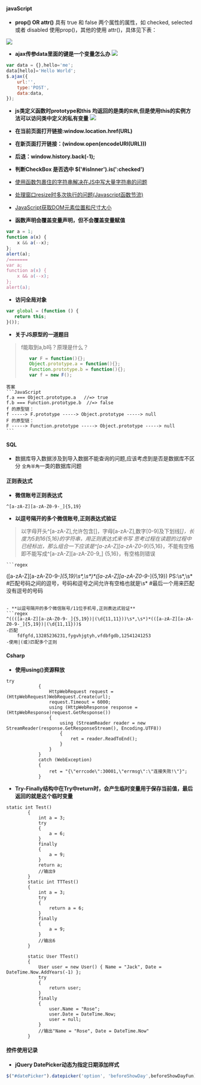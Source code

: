 #### javaScript
- **prop() OR attr()**
具有 true 和 false 两个属性的属性，如 checked, selected 或者 disabled 使用prop()，其他的使用 attr()，具体见下表：

![](http://wenzhixin.net.cn/posts/2013/05/24/attr_prop.png)
- **ajax传参data里面的键是一个变量怎么办**
![](http://images.cnitblog.com/blog2015/619945/201504/031632559985328.png)
```JavaScript
var data = {},hello='me';
data[hello]='Hello World';
$.ajax({
    url:'',
    type:'POST',
    data:data,
});
```
- **js类定义函数时prototype和this 均返回的是类的`实例`,但是使用this的实例方法可以访问类中定义的私有变量**
![](https://raw.githubusercontent.com/wipphj/MyKnowledgeList/master/Resource/Images/%E6%8D%95%E8%8E%B7.PNG)
- **在当前页面打开链接:window.location.href(URL)**
- **在新页面打开链接：(window.open(encodeURI(URL)))**
- **后退：window.history.back(-1);**
- **判断CheckBox 是否选中 $('#isInner').is(':checked')**
- [使用函数包裹住的字符串解决在JS中写大量字符串的问题](http://www.cnblogs.com/index-html/archive/2013/04/23/js_multiline_const_string.html)
- [处理窗口resize时多次执行的问题(Javascript函数节流)](http://www.cnblogs.com/dolphinX/p/3403821.html)
- [JavaScript获取DOM元素位置和尺寸大小](http://www.cnblogs.com/dolphinX/archive/2012/11/19/2777756.html)

- **函数声明会覆盖变量声明，但不会覆盖变量赋值**
```JavaScript
var a = 1;
function a(x) {
	x && a(--x);
};
alert(a);
/=======
var a;
function a(x) {
	x && a(--x);
};
alert(a);
```

- **访问全局对象**
```JavaScript
var global = (function () {
   return this;
}());
```

- **关于JS原型的一道题目**
>f能取到a,b吗？原理是什么？
>```JavaScript
>    var F = function(){};
>    Object.prototype.a = function(){};
>    Function.prototype.b = function(){};
>    var f = new F();
>```

	答案
    ```JavaScript
    f.a === Object.prototype.a   //=> true
    f.b === Function.prototype.b  //=> false
    f 的原型链：
    f -----> F.prototype -----> Object.prototype -----> null
    F 的原型链：
    F -----> Function.prototype -----> Object.prototype -----> null
    ```

#### SQL
- 数据库导入数据涉及到导入数据不能查询的问题,应该考虑到是否是数据库不区分 `全角半角`一类的数据库问题

#### 正则表达式
- **微信账号正则表达式**
```regex
^[a-zA-Z][a-zA-Z0-9-_]{5,19}
```

- **以逗号隔开的多个微信账号,正则表达式验证**
> 以字母开头^[a-zA-Z],允许包含[]，字母[a-zA-Z],数字[0-9]及下划线[_]，长度为5到16{5,16}的字符串，用正则表达式来书写
思考过程在读题的过程中已经标出，那么组合一下应该是^[a-zA-Z][a-zA-Z0-9_]{5,16}，不能有空格即不能写成^[a-zA-Z][a-zA-Z0-9_] {5,16}，有空格则错误

	```regex
([a-zA-Z][a-zA-Z0-9-_]{5,19}\s*,\s*)*([a-zA-Z][a-zA-Z0-9-_]{5,19})
PS:\s*,\s*    #匹配号码之间的逗号，号码和逗号之间允许有空格也就是\s*
	#最后一个用来匹配没有逗号的号码
```

- **以逗号隔开的多个微信账号/11位手机号,正则表达式验证**
```regex
^((([a-zA-Z][a-zA-Z0-9-_]{5,19})|(\d{11,11}))\s*,\s*)*(([a-zA-Z][a-zA-Z0-9-_]{5,19})|(\d{11,11}))$
-匹配
	fdfgfd,13285236231,fygvhjgtyh,vfdbfgdb,12541241253
-使用|(或)匹配多个正则
```

#### Csharp
- **使用using()资源释放**
```Csharp
try
            {
                HttpWebRequest request = (HttpWebRequest)WebRequest.Create(url);
                request.Timeout = 6000;
                using (HttpWebResponse response = (HttpWebResponse)request.GetResponse())
                {
                    using (StreamReader reader = new StreamReader(response.GetResponseStream(), Encoding.UTF8))
                    {
                        ret = reader.ReadToEnd();
                    }
                }
            }
            catch (WebException)
            {
                ret = "{\"errcode\":30001,\"errmsg\":\"连接失败!\"}";
            }
```

- **Try-Finally结构中在Try中return时，会产生临时变量用于保存当前值，最后返回的就是这个临时变量**
```CSharp
static int Test()
        {
            int a = 3;
            try
            {
                a = 6;
            }
            finally
            {
                a = 9;
            }
            return a;
            //输出9
        }
        static int TTTest()
        {
            int a = 3;
            try
            {
                return a = 6;
            }
            finally
            {
                a = 9;
            }
            //输出6
        }

        static User TTest()
        {
            User user = new User() { Name = "Jack", Date = DateTime.Now.AddYears(-1) };
            try
            {
                return user;
            }
            finally
            {
                user.Name = "Rose";
                user.Date = DateTime.Now;
                user = null;
            }
            //输出"Name = "Rose", Date = DateTime.Now"
        }
```

#### 控件使用记录
- **jQuery DatePicker动态为指定日期添加样式**
```JavaScript
$("#datePicker").datepicker('option', 'beforeShowDay',beforeShowDayFun)
```